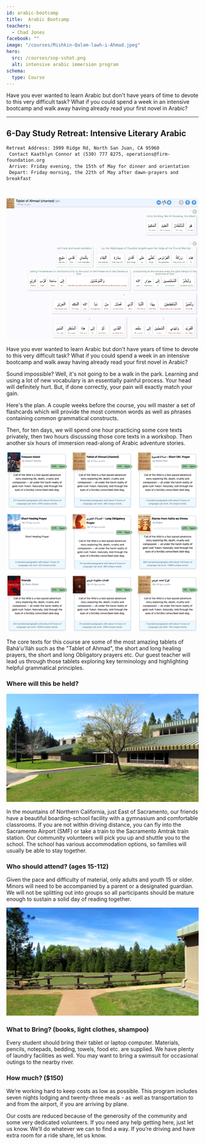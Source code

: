 ```yaml
---
id: arabic-bootcamp
title:  Arabic Bootcamp
teachers:
  - Chad Jones
facebook: ""
image: "/courses/Mishkin-Qalam-lawh-i-Ahmad.jpeg"
hero:
  src: /courses/sop-sshot.png
  alt: intensive arabic immersion program
schema:
  type: Course
---
```


Have you ever wanted to learn Arabic but don't have years of time to devote to this very difficult task? What if you could spend a week in an intensive bootcamp and walk away having already read your first novel in Arabic?

---

## 6-Day Study Retreat: Intensive Literary Arabic

```
Retreat Address: 1999 Ridge Rd, North San Juan, CA 95960
 Contact Kaathlyn Connor at (530) 777 8275, operations@firm-foundation.org
 Arrive: Friday evening, the 15th of May for dinner and orientation
 Depart: Friday morning, the 22th of May after dawn-prayers and breakfast
```
<br>



![software with tablet of ahmad](/courses/ahmad-sshot.png#floater2)

Have you ever wanted to learn Arabic but don't have years of time to devote to this very difficult task? What if you could spend a week in an intensive bootcamp and walk away having already read your first novel in Arabic?

Sound impossible? Well, it's not going to be a walk in the park. Learning and using a lot of new vocabulary is an essentially painful process. Your head will definitely hurt. But, if done correctly, your pain will exactly match your gain.

Here's the plan. A couple weeks before the course, you will master a set of flashcards which will provide the most common words as well as phrases containing common grammatical constructs.

Then, for ten days, we will spend one hour practicing some core texts privately, then two hours discussing those core texts in a workshop. Then another six hours of immersion read-along of Arabic adventure stories.


![library of arabic books](/courses/library-sshot.png#floater)

The core texts for this course are some of the most amazing tablets of Bahá'u'lláh such as the "Tablet of Ahmad", the short and long healing prayers, the short and long Obligatory prayers etc. Our guest teacher will lead us through those tablets exploring key terminology and highlighting helpful grammatical principles.



### Where will this be held?
![school front](/courses/school-front2.jpg#floater2)


In the mountains of Northern California, just East of Sacramento, our friends have a beautiful boarding-school facility with a gymnasium and comfortable classrooms. If you are not within driving distance, you can fly into the Sacramento Airport (SMF) or take a train to the Sacramento Amtrak train station. Our community volunteers will pick you up and shuttle you to the school. The school has various accommodation options, so families will usually be able to stay together.



### Who should attend? (ages 15-112)

Given the pace and difficulty of material, only adults and youth 15 or older. Minors will need to be accompanied by a parent or a designated guardian. We will not be splitting out into groups so all participants should be mature enough to sustain a solid day of reading together.




![school field](/courses/school-field.jpg#floater)
### What to Bring? (books, light clothes, shampoo)

Every student should bring their tablet or laptop computer. Materials, pencils, notepads, bedding, towels, food etc. are supplied. We have plenty of laundry facilities as well. You may want to bring a swimsuit for occasional outings to the nearby river.

### How much? ($150)

We’re working hard to keep costs as low as possible. This program includes seven nights lodging and twenty-three meals - as well as transportation to and from the airport, if you are arriving by plane.

Our costs are reduced because of the generosity of the community and some very dedicated volunteers. If you need any help getting here, just let us know. We’ll do whatever we can to find a way. If you’re driving and have extra room for a ride share, let us know.

<br><br><br><br>
